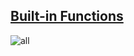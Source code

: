 [Built-in Functions](https://docs.python.org/3/library/functions.html#format)
--------------------
 
![all](./sample/stdlib/builtin_functions/func.png)



